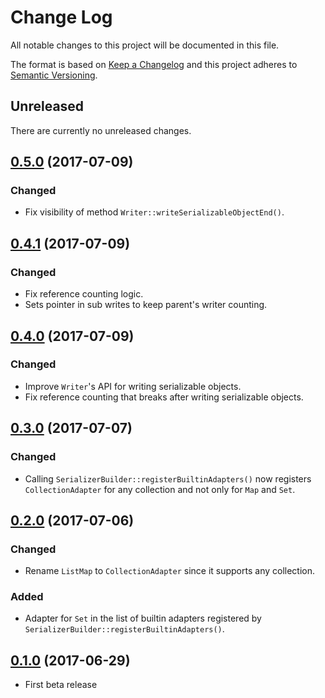 # Change Log
All notable changes to this project will be documented in this file.

The format is based on [Keep a Changelog](http://keepachangelog.com/)
and this project adheres to [Semantic Versioning](http://semver.org/).

## Unreleased
There are currently no unreleased changes.

## [0.5.0](https://github.com/marcospassos/java-php-serializer/releases/tag/0.5.0) (2017-07-09)

### Changed

- Fix visibility of method `Writer::writeSerializableObjectEnd()`.

## [0.4.1](https://github.com/marcospassos/java-php-serializer/releases/tag/0.4.1) (2017-07-09)

### Changed

- Fix reference counting logic.
- Sets pointer in sub writes to keep parent's writer counting.

## [0.4.0](https://github.com/marcospassos/java-php-serializer/releases/tag/0.4.0) (2017-07-09)

### Changed

- Improve `Writer`'s API for writing serializable objects.
- Fix reference counting that breaks after writing serializable objects.

## [0.3.0](https://github.com/marcospassos/java-php-serializer/releases/tag/0.3.0) (2017-07-07)

### Changed

- Calling `SerializerBuilder::registerBuiltinAdapters()` now registers
`CollectionAdapter` for any collection and not only for `Map` and `Set`.

## [0.2.0](https://github.com/marcospassos/java-php-serializer/releases/tag/0.2.0) (2017-07-06)

### Changed

- Rename `ListMap` to `CollectionAdapter` since it supports any collection.

### Added

- Adapter for `Set` in the list of builtin adapters registered by 
`SerializerBuilder::registerBuiltinAdapters()`. 

## [0.1.0](https://github.com/marcospassos/java-php-serializer/releases/tag/0.1.0) (2017-06-29)

- First beta release